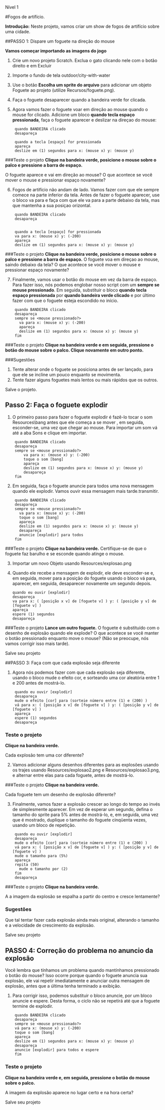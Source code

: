 Nível 1 

#Fogos de artifício.

__Introdução:__
Neste projeto, vamos criar um show de fogos de artifício sobre uma cidade.

##PASSO 1: Dispare um foguete na direção do mouse

__Vamos começar importando as imagens do jogo__

1. Crie um novo projeto Scratch. Exclua o gato clicando nele com o botão direito e em Excluir
2. Importe o fundo de tela outdoor/city-with-water
3. Use o botão __Escolha um sprite do arquivo__ para adicionar um objeto Foguete
ao projeto (utilize Recursos/foguete.png).
4. Faça o foguete desaparecer quando a bandeira verde for clicada.
5. Agora vamos fazer o foguete voar em direção ao mouse quando o mouse for clicado. Adicione um bloco __quando tecla espaço pressionada__, faça o foguete aparecer e deslizar na direçao do mouse:
	

	    quando BANDEIRA clicado
	    desapareça

	    quando a tecla [espaço] for pressionada
	    apareça
	    deslize em (1) segundos para x: (mouse x) y: (mouse y) 

###Teste o projeto
__Clique na bandeira verde, posicione o mouse sobre o palco e pressione a barra de espaço.__

O foguete aparece e vai em direção ao mouse?
O que acontece se você mover o mouse e pressionar espaço novamente?

6. Fogos de artifício não andam de lado. Vamos fazer com que ele sempre comece na parte inferior da tela. Antes de fazer o foguete aparecer, use o bloco va para e faça com que ele va para a parte debaixo da tela, mas que mantenha a sua posiçao orizontal.



	    quando BANDEIRA clicado
	    desapareça


	    quando a tecla [espaço] for pressionada
	    va para x: (mouse x) y: (-200)
	    apareça
	    deslize em (1) segundos para x: (mouse x) y: (mouse y)


###Teste o projeto
__Clique na bandeira verde, posicione o mouse sobre o palco e pressione a barra de espaço.__ 
O foguete voa em direçao ao mouse, saindo debaixo da tela? O que acontece se você mover o mouse e pressionar espaço novamente?

7. Finalmente, vamos usar o botão do mouse em vez da barra de espaço. Para fazer isso, nós podemos englobar nosso script com um __sempre se mouse pressionado__.
Em seguida, substituir o bloco __quando tecla espaço pressionada__ por __quando bandeira verde clicado__ e por último fazer com que o foguete esteja escondido no início.




	    quando BANDEIRA clicado
	    desapareça 
	    sempre se <mouse pressionado?>
	      va para x: (mouse x) y: (-200)
	      apareça
	      deslize em (1) segundos para x: (mouse x) y: (mouse y) 
	    fim

###Teste o projeto
__Clique na bandeira verde e em seguida, pressione o botão do mouse sobre o palco. Clique novamente em outro ponto.__ 

###Sugestões
1. Tente alterar onde o foguete se posiciona antes de ser lançado, para que ele se incline um pouco enquanto se movimenta.
2. Tente fazer alguns foguetes mais lentos ou mais rápidos que os outros.

Salve o projeto.

## Passo 2: Faça o foguete explodir

1. O primeiro passo para fazer o foguete explodir é fazê-lo tocar o som Resources\bang antes que ele começa a se mover , em seguida, esconder-se, uma vez que chegar ao mouse. Para importar um som vá até a aba Sons e clique em importar.

		quando BANDEIRA clicado
		desapareça
		sempre se <mouse pressionado?>
		    va para x: (mouse x) y: (-200)
		    toque o som [bang]
		    apareça
		    deslize em (1) segundos para x: (mouse x) y: (mouse y)
		    desapareça
		fim

2. Em seguida, faça o foguete anuncie para todos uma nova mensagem quando ele explodir. Vamos ouvir essa mensagem mais tarde.transmitir.



	    quando BANDEIRA clicado
	    desapareça
	    sempre se <mouse pressionado?>
	      va para x: (mouse x) y: (-200)
	      toque o som [bang]
	      apareça
	      deslize em (1) segundos para x: (mouse x) y: (mouse y)
	      desapareça
	      anuncie [explodir] para todos
	    fim

###Teste o projeto
__Clique na bandeira verde.__ 
Certifique-se de que o foguete faz barulho e se esconde quando atinge o mouse.

3. Importar um novo Objeto usando Resources/explosao.png
04. Quando ele recebe a mensagem de explodir, ele deve esconder-se e, em seguida, mover para a posição do foguete usando o bloco vá para, aparecer, em seguida, desaparecer novamente um segundo depois.



	    quando eu ouvir [explodir]
	    desapareça
	    va para x: ( [posição x v] de [foguete v] ) y: ( [posição y v] de [foguete v] )
	    apareça
	    espere (1) segundos
	    desapareça

###Teste o projeto
__Lance um outro foguete.__ 
O foguete é substituído com o desenho de explosão quando ele explode?
O que acontece se você manter o botão pressionado enquanto move o mouse? (Não se preocupe, nós vamos corrigir isso mais tarde).

Salve seu projeto

##PASSO 3: Faça com que cada explosão seja diferente

1. Agora nós podemos fazer com que cada explosão seja diferente, usando o bloco mude o efeito cor, e sorteando uma cor aleatória entre 1 e 200 antes de mostrá-lo.

	    quando eu ouvir [explodir]
	    desapareça 
	    mude o efeito [cor] para (sorteie número entre (1) e (200) ) 
	    vá para x: ( [posição x v] de [foguete v] ) y: ( [posição y v] de [foguete v] ) 
	    apareça 
	    espere (1) segundos 
	    desapareça


### Teste o projeto
__Clique na bandeira verde.__ 

Cada explosão tem uma cor diferente?

2. Vamos adicionar alguns desenhos diferentes para as explosões usando os trajes usando Resources/explosao2.png e Resources/explosao3.png, e alternar entre elas para cada foguete, antes de mostrá-lo.

###Teste o projeto
__Clique na bandeira verde.__ 

Cada foguete tem um desenho de explosão diferente?

3. Finalmente, vamos fazer a explosão crescer ao longo do tempo ao invés de simplesmente aparecer. Em vez de esperar um segundo, defina o tamanho do sprite para 5% antes de mostrá-lo, e, em seguida, uma vez que é mostrado, duplique o tamanho do foguete cinqüenta vezes, usando um bloco de repetição.


	    quando eu ouvir [explodir]
	    desapareça 
	    mude o efeito [cor] para (sorteie número entre (1) e (200) ) 
	    vá para x: ( [posição x v] de [foguete v] ) y: ( [posição y v] de [foguete v] ) 
	    mude o tamanho para (5%) 
	    apareça 
	    repita (50) 
	      mude o tamanho por (2) 
	    fim 
	    desapareça

###Teste o projeto
__Clique na bandeira verde.__ 

A a imagem da explosão se espalha a partir do centro e cresce lentamente?

### Sugestões
Que tal tentar fazer cada explosão ainda mais original, alterando o tamanho e a velocidade de crescimento da explosão.

Salve seu projeto

## PASSO 4: Correção do problema no anuncio da explosão 
Você lembra que tínhamos um problema quando mantínhamos pressionado o botão do mouse?
Isso ocorre porque quando o foguete anuncia sua explosão, ele vai repetir imediatamente e anunciar outra mensagem de explosão, antes que a última tenha terminado a exibição.


1. Para corrigir isso, podemos substituir o bloco anuncie, por um bloco anuncie e espere. Desta forma, o ciclo não se repetirá até que a foguete termine de explodir.




	    quando BANDEIRA clicado 
	    desapareça 
	    sempre se <mouse pressionado?> 
	    vá para x: (mouse x) y: (-200) 
	    toque o som [bang] 
		apareça 
		deslize em (1) segundos para x: (mouse x) y: (mouse y) 
		desapareça 
		anuncie [explodir] para todos e espere 
	    fim


### Teste o projeto
__Clique na bandeira verde e, em seguida, pressione o botão do mouse sobre o palco.__ 

A imagem da explosão aparece no lugar certo e na hora certa?

Salve seu projeto

